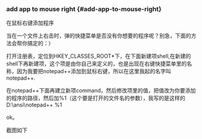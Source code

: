 ### add app to mouse right {#add-app-to-mouse-right}

在鼠标右键添加程序

当在一个文件上右击时，弹的快捷菜单是否没有你想要的程序呢？别急，下面的方法会帮你搞定的：）

   打开注册表，定位到HKEY_CLASSES_ROOT\*下，在下面新建项shell,在新建的shell下再新建项，这个项是由你自己来定义的，也是出现在右键快捷菜单里的名称，因为我要把notepad++添加到鼠标右键，所以在这里我起的名字叫notepad++.

   在notepad++下面再建立新项command，然后修改项里的值，把值改为你要添加的程序的路径，然后加%1（这个要是打开的文件名的参数），我写的是这样的D:\ansi\notepad++ %1

   ok。

   截图如下